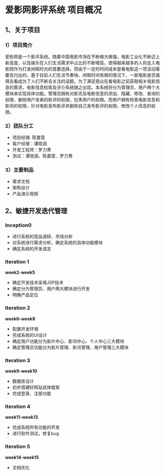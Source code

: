 # 爱影网影评系统 项目概况

## 1、关于项目

### 1）项目简介

爱影网是一个影评系统。随着中国电影市场在不断做大做强，电影工业化不断迈上新高度，以及娱乐在人们生活需求中占比的不断增高，使得越来越多的人将走入电影院作为打发闲暇时光的首要选择。而由于一定的时间成本是看电影这一项活动需要去付出的，基于目前人们生活节奏快、闲暇时间有限的情况下，一部电影是否值得去看成为了人们不断去关注的话题。为了满足观众在看电影之前获取相关电影信息的需求，电影信息检索及评介系统随之出现。本系统将分为管理员、用户两个大模块来实现具体功能。管理员拥有对影讯及电影信息的添加、隐藏、修改、查询的权限，删除用户发表的影评的权限，拉黑用户的权限。而用户拥有检索电影信息和影讯的权限，针对电影发布影评并删除自己发布影评的权限，修改个人信息的权限。

### 2）团队分工

- 项目经理: 陈嘉莹
- 客户经理：谭晓涵
- 开发工程师：罗力菁
- 测试：谭晓涵、陈嘉莹、罗力菁

### 3）主要制品

- 需求文档
- 架构设计
- 产品演示视频

## 2、敏捷开发迭代管理

### Inception0

- 进行系统的竞品调研、市场分析
- 对系统进行需求分析，确定系统的具体功能模块
- 确定系统的开发语言

### Iteration 1

**week2-week5**

- 确定开发技术采用JSP技术
- 确定分为管理员、用户两大模块进行开发
- 明确产品定位

### Iteration 2

**week6-week8**

- 配置开发环境
- 完成系统的UI设计
- 确定用户功能分为影片中心、影讯中心、个人中心三大模块
- 确定管理员功能分为影片管理、影讯管理、用户管理三大模块

### Iteration 3

**week9-week10**

- 数据库设计
- 初步搭建好网站具体框架
- 完成登录、注册功能

### Iteration 4

**week11-week13**

- 完成系统所有功能的开发
- 进行软件测试，修复bug

### Iteration 5

**week14-week15**

- 文档优化
